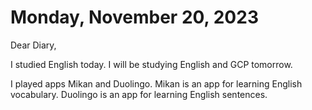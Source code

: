 # Monday, November 20, 2023
Dear Diary,

I studied English today.
I will be studying English and GCP tomorrow.

I played apps Mikan and Duolingo.
Mikan is an app for learning English vocabulary.
Duolingo is an app for learning English sentences.
